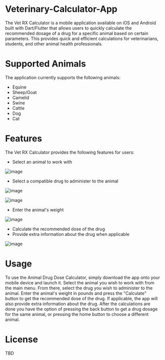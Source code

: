 # Veterinary-Calculator-App
The Vet RX Calculator is a mobile application available on iOS and Android built with Dart/Flutter that allows users to quickly calculate the recommended dosage of a drug for a specific animal based on certain parameters. This provides quick and efficient calculations for veterinarians, students, and other animal health professionals.

# Supported Animals
The application currently supports the following animals:
- Equine
- Sheep/Goat
- Camelid
- Swine
- Cattle
- Dog
- Cat

# Features
The Vet RX Calculator provides the following features for users:
- Select an animal to work with


![image](https://user-images.githubusercontent.com/72106212/226070301-e1b11dab-9429-45a1-8260-f2c4917c4ec3.png)

- Select a compatible drug to administer to the animal


![image](https://user-images.githubusercontent.com/72106212/226070353-2ca5626a-3a7e-4c9c-a4c3-369c536be60d.png)


![image](https://user-images.githubusercontent.com/72106212/226070364-1c35ef3d-dbf5-48b7-8a45-eaa68da2a374.png)

- Enter the animal's weight


![image](https://user-images.githubusercontent.com/72106212/226070375-53718c7d-db2b-4246-8410-7b3aa77f73b9.png)

- Calculate the recommended dose of the drug
- Provide extra information about the drug when applicable


![image](https://user-images.githubusercontent.com/72106212/226070393-cca1359e-03d0-4b9b-bb26-4a277b36a092.png)


# Usage
To use the Animal Drug Dose Calculator, simply download the app onto your mobile device and launch it. Select the animal you wish to work with from the main menu. From there, select the drug you wish to administer to the animal. Enter the animal's weight in pounds and press the "Calculate" button to get the recommended dose of the drug. If applicable, the app will also provide extra information about the drug. After the calculations are done you have the option of pressing the back button to get a drug dosage for the same animal, or pressing the home button to choose a different animal.

# License
TBD
